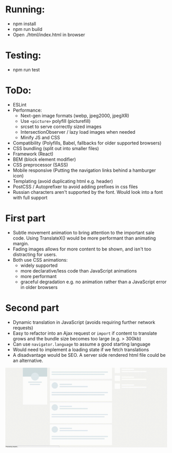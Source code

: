 # Running:
- npm install
- npm run build
- Open ./html/index.html in browser


# Testing:
- npm run test


# ToDo:
- ESLint
- Performance:
    - Next-gen image formats (webp, jpeg2000, jpegXR)
    - Use `<picture>` polyfill (picturefill)
    - srcset to serve correctly sized images
    - IntersectionObserver / lazy load images when needed
    - Minify JS and CSS
- Compatibility (Polyfills, Babel, fallbacks for older supported browsers)
- CSS bundling (split out into smaller files)
- Framework (React)
- BEM (block element modifier)
- CSS preprocessor (SASS)
- Mobile responsive (Putting the navigation links behind a hamburger icon)
- Templating (avoid duplicating html e.g. header)
- PostCSS / Autoprefixer to avoid adding prefixes in css files
- Russian characters aren't supported by the font. Would look into a font with full support


# First part
- Subtle movement animation to bring attention to the important sale code. Using TranslateX() would be more performant than animating margin. 
- Fading images allows for more content to be shown, and isn't too distracting for users.
- Both use CSS animations:
    - widely supported
    - more declarative/less code than JavaScript animations
    - more performant
    - graceful degradation e.g. no animation rather than a JavaScript error in older browsers


# Second part
- Dynamic translation in JavaScript (avoids requiring further network requests)
- Easy to refactor into an Ajax request or `import` if content to translate grows and the bundle size becomes too large (e.g. > 300kb)
- Can use `navigator.language` to assume a good starting language
- Would need to implement a loading state if we fetch translations
- A disadvantage would be SEO. A server side rendered html file could be an alternative.

![Skeleton](skeleton.gif)

